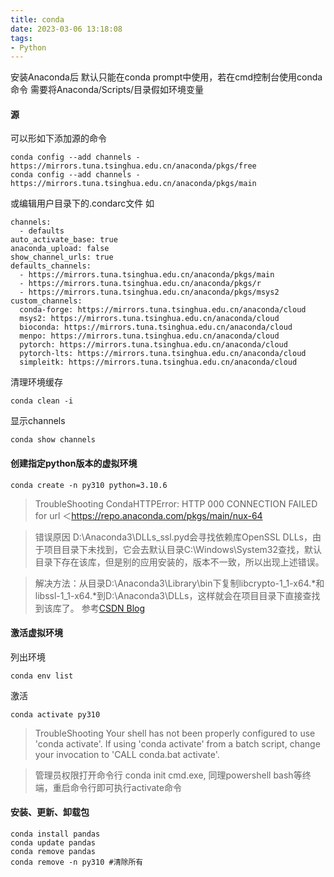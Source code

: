 ```yaml
---
title: conda
date: 2023-03-06 13:18:08
tags:
- Python
---
```

安装Anaconda后 默认只能在conda prompt中使用，若在cmd控制台使用conda命令
需要将Anaconda/Scripts/目录假如环境变量

#### 源
可以形如下添加源的命令
```
conda config --add channels - https://mirrors.tuna.tsinghua.edu.cn/anaconda/pkgs/free
conda config --add channels - https://mirrors.tuna.tsinghua.edu.cn/anaconda/pkgs/main
```

或编辑用户目录下的.condarc文件 如
```
channels:
  - defaults
auto_activate_base: true
anaconda_upload: false
show_channel_urls: true
defaults_channels:
  - https://mirrors.tuna.tsinghua.edu.cn/anaconda/pkgs/main
  - https://mirrors.tuna.tsinghua.edu.cn/anaconda/pkgs/r
  - https://mirrors.tuna.tsinghua.edu.cn/anaconda/pkgs/msys2
custom_channels:
  conda-forge: https://mirrors.tuna.tsinghua.edu.cn/anaconda/cloud
  msys2: https://mirrors.tuna.tsinghua.edu.cn/anaconda/cloud
  bioconda: https://mirrors.tuna.tsinghua.edu.cn/anaconda/cloud
  menpo: https://mirrors.tuna.tsinghua.edu.cn/anaconda/cloud
  pytorch: https://mirrors.tuna.tsinghua.edu.cn/anaconda/cloud
  pytorch-lts: https://mirrors.tuna.tsinghua.edu.cn/anaconda/cloud
  simpleitk: https://mirrors.tuna.tsinghua.edu.cn/anaconda/cloud
```
清理环境缓存
````
conda clean -i
````
显示channels
```
conda show channels
```
#### 创建指定python版本的虚拟环境
```
conda create -n py310 python=3.10.6
```
> TroubleShooting CondaHTTPError: HTTP 000 CONNECTION FAILED for url ＜https://repo.anaconda.com/pkgs/main/nux-64

>错误原因 D:\Anaconda3\DLLs_ssl.pyd会寻找依赖库OpenSSL DLLs，由于项目目录下未找到，它会去默认目录C:\Windows\System32查找，默认目录下存在该库，但是别的应用安装的，版本不一致，所以出现上述错误。

> 解决方法：从目录D:\Anaconda3\Library\bin下复制libcrypto-1_1-x64.*和libssl-1_1-x64.*到D:\Anaconda3\DLLs，这样就会在项目目录下直接查找到该库了。 参考[CSDN Blog](https://blog.csdn.net/guotianqing/article/details/108650253)

#### 激活虚拟环境
列出环境
```
conda env list
```
激活
```
conda activate py310
```
> TroubleShooting  Your shell has not been properly configured to use 'conda activate'. If using 'conda activate' from a batch script, change your invocation to 'CALL conda.bat activate'.

> 管理员权限打开命令行 conda init cmd.exe, 同理powershell bash等终端，重启命令行即可执行activate命令

#### 安装、更新、卸载包
```
conda install pandas
conda update pandas
conda remove pandas
conda remove -n py310 #清除所有
```